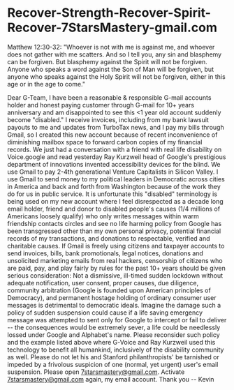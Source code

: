 # Recover-Strength-Recover-Spirit-Recover-7StarsMastery-gmail.com
Matthew 12:30-32: "Whoever is not with me is against me, and whoever does not gather with me scatters. And so I tell you, any sin and blasphemy can be forgiven. But blasphemy against the Spirit will not be forgiven. Anyone who speaks a word against the Son of Man will be forgiven, but anyone who speaks against the Holy Spirit will not be forgiven, either in this age or in the age to come."


Dear G-Team, I have been a reasonable & responsible G-mail accounts holder and honest paying customer through G-mail for 10+ years anniversary and am disappointed to see this <1 year old account suddenly become "disabled." I receive invoices, including from my bank lawsuit payouts to me and updates from TurboTax news, and I pay my bills through Gmail, so I created this new account because of recent inconvenience of diminishing mailbox space to forward carbon copies of my financial records. We just had a conversation with a friend with real life disability on Voice.google and read yesterday Ray Kurzweil head of Google's prestigious department of innovations invented accessibility devices for the blind. We use Gmail to pay 2-4th generational Venture Capitalists in Silicon Valley. I use Gmail to send money to my political leaders in Democratic across cities in America and back and forth from Washington because of the work they do for us in public service. It is unfortunate this "disabled" terminology is being used on my new account where I feel disrespected as a decade long email holder, friend and donor to disabled people's causes (1/4 millions of Americans loosely qualify) who only writes messages within warm friendship contacts circles and see no life harming policy from Google has been transgressed other than my own personal privacy, potential financial records of my transactions, and donations to respectable, verified and charitable causes. If Gmail is freely using citizens and taxpayer accounts to send invoices, bills, bank promotionals, legal notices, donations and unsolicited marketing emails from real hackers, censorship of citizens who are paid, pay, and play fairly by rules for the past 10+ years should be given serious consideration: Not a dismissive, ill-timed sudden lockdown without adequate notification, user consent, proper causes, due diligence, community arbitration (Google is founded upon American principles of Democracy), and permanent hostage holding of ordinary consumer user messages is detrimental to democratic ideals. Imagine the damage such a policy of sudden suspension could cause if a life saving emergency message was attempted to sent only for Google to intercept or fail to deliver -- the consequences would be extremely sever, a life could be needlessly lossed under Google and Alphabet's name. Please reconsider such policy and the example listed above where G-Voice and Ray Kurzweil used this technology to benefit all humankind, inclusively of the disability community as well. Please do not let his and Stanford philanthropists' be tarnished or impeded by a frivolous suspicion of one (normal, yet urgent) user's email suspension. Please open 7starsmastery@gmail.com. Activate 7starsmastery@gmail.com again, my email account. Thank you -- Kevin
